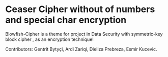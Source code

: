 # Ceaser Cipher without of numbers and special char encryption


Blowfish-Cipher is a theme for project in Data Security with symmetric-key block cipher , 
as an encryption technique!

Contributors:
Gentrit Bytyçi,
Ardi Zariqi,
Diellza Prebreza,
Esmir Kucevic.
